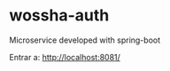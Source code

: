 # wossha-auth

Microservice developed with spring-boot

Entrar a: [http://localhost:8081/](http://localhost:8081/)